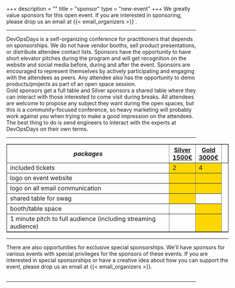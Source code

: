 +++
description = ""
title = "sponsor"
type = "new-event"
+++
We greatly value sponsors for this open event.  If you are interested in sponsoring, please drop us an email at {{< email_organizers >}}	.

<hr>

DevOpsDays is a self-organizing conference for practitioners that depends on sponsorships. We do not have vendor booths, sell product presentations, or distribute attendee contact lists. Sponsors have the opportunity to have short elevator pitches during the program and will get recognition on the website and social media before, during and after the event. Sponsors are encouraged to represent themselves by actively participating and engaging with the attendees as peers. Any attendee also has the opportunity to demo products/projects as part of an open space session.
<br>
Gold sponsors get a full table and Silver sponsors a shared table where they can interact with those interested to come visit during breaks. All attendees are welcome to propose any subject they want during the open spaces, but this is a community-focused conference, so heavy marketing will probably work against you when trying to make a good impression on the attendees.
<br>
The best thing to do is send engineers to interact with the experts at DevOpsDays on their own terms.
<br>
<hr/>


<div style="width:590px">
<table border=1 cellspacing=1>
  <tr>
    <th><i>packages</i></th>
    <th><center><b><u>Silver<br />1500€</u></center></b></th>
    <th><center><b><u>Gold<br />3000€</u></center></b></th>
    <th></th>
  </tr>
<tr><td>included tickets</td><td bgcolor="gold">2</td><td bgcolor="gold">4</td></tr>
<tr><td>logo on event website</td><td bgcolor="gold">&nbsp;</td><td bgcolor="gold">&nbsp;</td></tr>
<tr><td>logo on all email communication</td><td bgcolor="gold">&nbsp;</td><td bgcolor="gold">&nbsp;</td></tr>
<tr><td>shared table for swag</td><td bgcolor="gold">&nbsp;</td><td>&nbsp;</td></tr>
<tr><td>booth/table space</td><td>&nbsp;</td><td bgcolor="gold">&nbsp;</td></tr>
<tr><td>1 minute pitch to full audience (including streaming audience)</td><td>&nbsp;</td><td bgcolor="gold">&nbsp;</td></tr></tr>
</table>
<hr/>
There are also opportunities for exclusive special sponsorships. We'll have sponsors for various events with special privileges for the sponsors of these events. If you are interested in special sponsorships or have a creative idea about how you can support the event, please drop us an email at {{< email_organizers >}}.
<br/>
<br/>
</div>

<hr/>